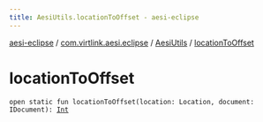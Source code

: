 ```yaml
---
title: AesiUtils.locationToOffset - aesi-eclipse
---
```


[aesi-eclipse](../../index.html) / [com.virtlink.aesi.eclipse](../index.html) / [AesiUtils](index.html) / [locationToOffset](.)

# locationToOffset

`open static fun locationToOffset(location: Location, document: IDocument): `[`Int`](https://kotlinlang.org/api/latest/jvm/stdlib/kotlin/-int/index.html)